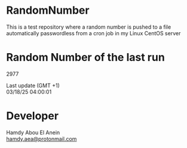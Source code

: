 # RandomNumber    
This is a test repository where a random number is pushed to a file automatically passwordless from a cron job in my Linux CentOS server    
# Random Number of the last run   
2977
      
Last update (GMT +1)    
03/18/25 04:00:01
# Developer    
Hamdy Abou El Anein   
hamdy.aea@protonmail.com
